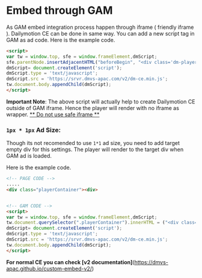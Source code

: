 # Embed through GAM
As GAM embed integration process happen through iframe ( friendly iframe ). Dailymotion CE can be done in same way. You can add a new script tag in GAM as ad code.
Here is the example code.

```html
<script>
var tw = window.top, sfe = window.frameElement,dmScript;
sfe.parentNode.insertAdjacentHTML("beforeBegin", "<div class='dm-player' playerId='{PLAYER_ID}' sort='recent' owners='{YOUR_CHANNEL_NAME}' ></div>");
dmScript= document.createElement('script');
dmScript.type = 'text/javascript';
dmScript.src = 'https://srvr.dmvs-apac.com/v2/dm-ce.min.js';
tw.document.body.appendChild(dmScript);
</script>
```

**Important Note**: The above script will actually help to create Dailymotion CE outside of GAM iframe. Hence the player will render with no iframe as wrapper. [** Do not use safe iframe **](https://support.google.com/admanager/answer/6023110)

### `1px * 1px` Ad Size:

Though its not recomended to use `1*1` ad size, you need to add target empty div for this settings. The player will render to the target div when GAM ad is loaded.

Here is the example code.

```html
<!-- PAGE CODE -->
.....
<div class="playerContainer"><div>


<!-- GAM CODE -->
<script>
var tw = window.top, sfe = window.frameElement,dmScript;
tw.document.querySelector(".playerContainer").innerHTML = ("<div class='dm-player' playerId='{PLAYER_ID}' sort='recent' owners='{YOUR_CHANNEL_NAME}' ></div>");
dmScript= document.createElement('script');
dmScript.type = 'text/javascript';
dmScript.src = 'https://srvr.dmvs-apac.com/v2/dm-ce.min.js';
tw.document.body.appendChild(dmScript);
</script>
```


**For normal CE you can check [v2 documentation]**(https://dmvs-apac.github.io/custom-embed-v2/)
